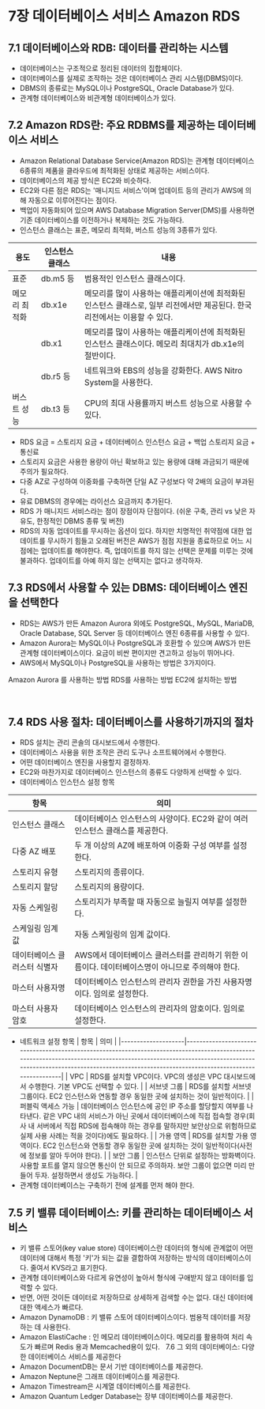 # 7장 데이터베이스 서비스 Amazon RDS
## 7.1 데이터베이스와 RDB: 데이터를 관리하는 시스템
- 데이터베이스는 구조적으로 정리된 데이터의 집합체이다.
- 데이터베이스를 실제로 조작하는 것은 데이터베이스 관리 시스템(DBMS)이다.
- DBMS의 종류로는 MySQL이나 PostgreSQL, Oracle Database가 있다.
- 관계형 데이터베이스와 비관계형 데이터베이스가 있다.
 
## 7.2 Amazon RDS란: 주요 RDBMS를 제공하는 데이터베이스 서비스
- Amazon Relational Database Service(Amazon RDS)는 관계형 데이터베이스 6종류의 제품을 클라우드에 최적화된 상태로 제공하는 서비스이다.
- 데이터베이스의 제공 방식은 EC2와 비슷하다.
- EC2와 다른 점은 RDS는 '매니지드 서비스'이며 업데이트 등의 관리가 AWS에 의해 자동으로 이루어진다는 점이다.
- 백업이 자동화되어 있으며 AWS Database Migration Server(DMS)를 사용하면 기존 데이터베이스를 이전하거나 복제하는 것도 가능하다.
- 인스턴스 클래스는 표준, 메모리 최적화, 버스트 성능의 3종류가 있다.

| 용도          | 인스턴스 클래스 | 내용                                                                                                                        |
|---------------|-----------------|-----------------------------------------------------------------------------------------------------------------------------|
| 표준          | db.m5 등        | 범용적인 인스턴스 클래스이다.                                                                                               |
| 메모리 최적화 | db.x1e          | 메모리를 많이 사용하는 애플리케이션에 최적화된 인스턴스 클래스로, 일부 리전에서만 제공된다. 한국 리전에서는 이용할 수 있다. |
|               | db.x1           | 메모리를 많이 사용하는 애플리케이션에 최적화된 인스턴스 클래스이다. 메모리 최대치가 db.x1e의 절반이다.                      |
|               | db.r5 등        | 네트워크와 EBS의 성능을 강화한다. AWS Nitro System을 사용한다.                                                              |
| 버스트 성능   | db.t3 등        | CPU의 최대 사용률까지 버스트 성능으로 사용할 수 있다.                                                                       |

- RDS 요금 = 스토리지 요금 + 데이터베이스 인스턴스 요금 + 백업 스토리지 요금 + 통신료
- 스토리지 요금은 사용한 용량이 아닌 확보하고 있는 용량에 대해 과금되기 때문에 주의가 필요하다.
- 다중 AZ로 구성하여 이중화를 구축하면 단일 AZ 구성보다 약 2배의 요금이 부과된다.
- 유료 DBMS의 경우에는 라이선스 요금까지 추가된다.
- RDS 가 매니지드 서비스라는 점이 장점이자 단점이다. (쉬운 구축, 관리 vs 낮은 자유도, 한정적인 DBMS 종류 및 버전)
- RDS의 자동 업데이트를 무시하는 옵션이 있다. 하지만 치명적인 취약점에 대한 업데이트를 무시하기 힘들고 오래된 버전은 AWS가 점점 지원을 종료하므로 어느 시점에는 업데이트를 해야한다. 즉, 업데이트를 하지 않는 선택은 문제를 미루는 것에 불과하다. 업데이트를 아예 하지 않는 선택지는 없다고 생각하자.
 
## 7.3 RDS에서 사용할 수 있는 DBMS: 데이터베이스 엔진을 선택한다
- RDS는 AWS가 만든 Amazon Aurora 외에도 PostgreSQL, MySQL, MariaDB, Oracle Database, SQL Server 등 데이터베이스 엔진 6종류를 사용할 수 있다.
- Amazon Aurora는 MySQL이나 PostgreSQL과 호환할 수 있으며 AWS가 만든 관계형 데이터베이스이다. 요금이 비싼 편이지만 견고하고 성능이 뛰어나다.
- AWS에서 MySQL이나 PostgreSQL을 사용하는 방법은 3가지이다.

Amazon Aurora 를 사용하는 방법
RDS를 사용하는 방법
EC2에 설치하는 방법

 
## 7.4 RDS 사용 절차: 데이터베이스를 사용하기까지의 절차
- RDS 설치는 관리 콘솔의 대시보드에서 수행한다.
- 데이터베이스 사용을 위한 조작은 관리 도구나 소프트웨어에서 수행한다.
- 어떤 데이터베이스 엔진을 사용할지 결정하자.
- EC2와 마찬가지로 데이터베이스 인스턴스의 종류도 다양하게 선택할 수 있다.
- 데이터베이스 인스턴스 설정 항목

| 항목                         | 의미                                                                                             |
|------------------------------|--------------------------------------------------------------------------------------------------|
| 인스턴스 클래스              | 데이터베이스 인스턴스의 사양이다. EC2와 같이 여러 인스턴스 클래스를 제공한다.                    |
| 다중 AZ 배포                 | 두 개 이상의 AZ에 배포하여 이중화 구성 여부를 설정한다.                                          |
| 스토리지 유형                | 스토리지의 종류이다.                                                                             |
| 스토리지 할당                | 스토리지의 용량이다.                                                                             |
| 자동 스케일링                | 스토리지가 부족할 때 자동으로 늘릴지 여부를 설정한다.                                            |
| 스케일링 임계 값             | 자동 스케일링의 임계 값이다.                                                                     |
| 데이터베이스 클러스터 식별자 | AWS에서 데이터베이스 클러스터를 관리하기 위한 이름이다. 데이터베이스명이 아니므로 주의해야 한다. |
| 마스터 사용자명              | 데이터베이스 인스턴스의 관리자 권한을 가진 사용자명이다. 임의로 설정한다.                        |
| 마스터 사용자 암호           | 데이터베이스 인스턴스의 관리자의 암호이다. 임의로 설정한다.                                      |

- 네트워크 설정 항목
| 항목               | 의미                                                                                                                                                                                                                                                            |
|--------------------|-----------------------------------------------------------------------------------------------------------------------------------------------------------------------------------------------------------------------------------------------------------------|
| VPC                | RDS를 설치할 VPC이다. VPC의 생성은 VPC 대시보드에서 수행한다. 기본 VPC도 선택할 수 있다.                                                                                                                                                                        |
| 서브넷 그룹        | RDS를 설치할 서브넷 그룹이다. EC2 인스턴스와 연동할 경우 동일한 곳에 설치하는 것이 일반적이다.                                                                                                                                                                  |
| 퍼블릭 액세스 가능 | 데이터베이스 인스턴스에 공인 IP 주소를 할당할지 여부를 나타낸다. 같은 VPC 내의 서비스가 아닌 곳에서 데이터베이스에 직접 접속할 경우(회사 내 서버에서 직접 RDS에 접속해야 하는 경우를 말하지만 보안상으로 위험하므로 실제 사용 사례는 적을 것이다)에도 필요하다. |
| 가용 영역          | RDS를 설치할 가용 영역이다. EC2 인스턴스와 연동할 경우 동일한 곳에 설치하는 것이 일반적이다(사전에 정보를 알아 두어야 한다).                                                                                                                                    |
| 보안 그룹          | 인스턴스 단위로 설정하는 방화벽이다. 사용할 포트를 열지 않으면 통신이 안 되므로 주의하자. 보안 그룹이 없으면 미리 만들어 두자. 설정하면서 생성도 가능하다.                                                                                                      |
- 관계형 데이터베이스는 구축하기 전에 설계를 먼저 해야 한다.
 
## 7.5 키 밸류 데이터베이스: 키를 관리하는 데이터베이스 서비스
- 키 밸류 스토어(key value store) 데이터베이스란 데이터의 형식에 관계없이 어떤 데이터에 대해서 특정 '키'가 되는 값을 결합하여 저장하는 방식의 데이터베이스이다. 줄여서 KVS라고 표기한다.
- 관계형 데이터베이스와 다르게 유연성이 높아서 형식에 구애받지 않고 데이터를 입력할 수 있다.
- 반면, 어떤 것이든 데이터로 저장하므로 상세하게 검색할 수는 없다. 대신 데이터에 대한 액세스가 빠르다.
- Amazon DynamoDB : 키 밸류 스토어 데이터베이스이다. 범용적 데이터를 저장하는 데 사용한다.
- Amazon ElastiCache : 인 메모리 데이터베이스이다. 메모리를 활용하여 처리 속도가 빠르며 Redis 용과 Memcached용이 있다.
 
7.6 그 외의 데이터베이스: 다양한 데이터베이스 서비스를 제공한다
- Amazon DocumentDB는 문서 기반 데이터베이스를 제공한다.
- Amazon Neptune은 그래프 데이터베이스를 제공한다.
- Amazon Timestream은 시계열 데이터베이스를 제공한다.
- Amazon Quantum Ledger Database는 장부 데이터베이스를 제공한다.

